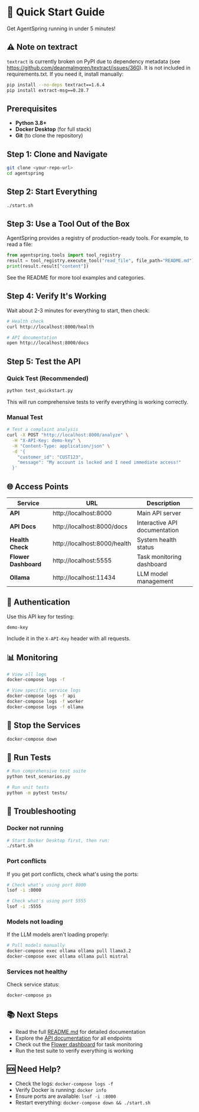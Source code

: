 # 🚀 Quick Start Guide

Get AgentSpring running in under 5 minutes!

## ⚠️ Note on textract
`textract` is currently broken on PyPI due to dependency metadata (see https://github.com/deanmalmgren/textract/issues/360). It is not included in requirements.txt. If you need it, install manually:

```bash
pip install --no-deps textract==1.6.4
pip install extract-msg==0.28.7
```

## Prerequisites
- **Python 3.8+**
- **Docker Desktop** (for full stack)
- **Git** (to clone the repository)

## Step 1: Clone and Navigate
```bash
git clone <your-repo-url>
cd agentspring
```

## Step 2: Start Everything
```bash
./start.sh
```

## Step 3: Use a Tool Out of the Box
AgentSpring provides a registry of production-ready tools. For example, to read a file:

```python
from agentspring.tools import tool_registry
result = tool_registry.execute_tool("read_file", file_path="README.md")
print(result.result["content"])
```

See the README for more tool examples and categories.

## Step 4: Verify It's Working

Wait about 2-3 minutes for everything to start, then check:

```bash
# Health check
curl http://localhost:8000/health

# API documentation
open http://localhost:8000/docs
```

## Step 5: Test the API

### Quick Test (Recommended)
```bash
python test_quickstart.py
```

This will run comprehensive tests to verify everything is working correctly.

### Manual Test
```bash
# Test a complaint analysis
curl -X POST "http://localhost:8000/analyze" \
  -H "X-API-Key: demo-key" \
  -H "Content-Type: application/json" \
  -d '{
    "customer_id": "CUST123",
    "message": "My account is locked and I need immediate access!"
  }'
```

## 🌐 Access Points

| Service | URL | Description |
|---------|-----|-------------|
| **API** | http://localhost:8000 | Main API server |
| **API Docs** | http://localhost:8000/docs | Interactive API documentation |
| **Health Check** | http://localhost:8000/health | System health status |
| **Flower Dashboard** | http://localhost:5555 | Task monitoring dashboard |
| **Ollama** | http://localhost:11434 | LLM model management |

## 🔑 Authentication

Use this API key for testing:
```
demo-key
```

Include it in the `X-API-Key` header with all requests.

## 📊 Monitoring

```bash
# View all logs
docker-compose logs -f

# View specific service logs
docker-compose logs -f api
docker-compose logs -f worker
docker-compose logs -f ollama
```

## 🛑 Stop the Services

```bash
docker-compose down
```

## 🧪 Run Tests

```bash
# Run comprehensive test suite
python test_scenarios.py

# Run unit tests
python -m pytest tests/
```

## 🔧 Troubleshooting

### Docker not running
```bash
# Start Docker Desktop first, then run:
./start.sh
```

### Port conflicts
If you get port conflicts, check what's using the ports:
```bash
# Check what's using port 8000
lsof -i :8000

# Check what's using port 5555
lsof -i :5555
```

### Models not loading
If the LLM models aren't loading properly:
```bash
# Pull models manually
docker-compose exec ollama ollama pull llama3.2
docker-compose exec ollama ollama pull mistral
```

### Services not healthy
Check service status:
```bash
docker-compose ps
```

## 📚 Next Steps

- Read the full [README.md](README.md) for detailed documentation
- Explore the [API documentation](http://localhost:8000/docs) for all endpoints
- Check out the [Flower dashboard](http://localhost:5555) for task monitoring
- Run the test suite to verify everything is working

## 🆘 Need Help?

- Check the logs: `docker-compose logs -f`
- Verify Docker is running: `docker info`
- Ensure ports are available: `lsof -i :8000`
- Restart everything: `docker-compose down && ./start.sh` 